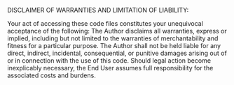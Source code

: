DISCLAIMER OF WARRANTIES AND LIMITATION OF LIABILITY:

Your act of accessing these code files constitutes your unequivocal acceptance of the following: The Author disclaims all warranties, express or implied, including but not limited to the warranties of merchantability and fitness for a particular purpose. The Author shall not be held liable for any direct, indirect, incidental, consequential, or punitive damages arising out of or in connection with the use of this code. Should legal action become inexplicably necessary, the End User assumes full responsibility for the associated costs and burdens.
